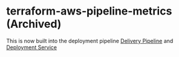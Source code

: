 # terraform-aws-pipeline-metrics (Archived)

This is now built into the deployment pipeline [Delivery Pipeline](https://github.com/nsbno/terraform-aws-delivery-pipeline) and [Deployment Service](https://github.com/nsbno/deployment-service)
